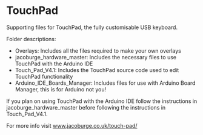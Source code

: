 # TouchPad
Supporting files for TouchPad, the fully customisable USB keyboard.

Folder descriptions:
- Overlays: Includes all the files required to make your own overlays
- jacoburge_hardware_master: Includes the necessary files to use TouchPad with the Arduino IDE
- Touch_Pad_V4.1: Includes the TouchPad source code used to edit TouchPad functionality
- Arduino_IDE_Boards_Manager: Includes files for use with Arduino Board Manager, this is for Arduino not you!

If you plan on using TouchPad with the Arduino IDE follow the instructions in jacoburge_hardware_master before following the instructions in Touch_Pad_V4.1.


For more info visit www.jacoburge.co.uk/touch-pad/
